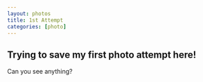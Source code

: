 ```yaml
---
layout: photos
title: 1st Attempt
categories: [photo]
---
```

## **Trying to save my first photo attempt here!**
Can you see anything?